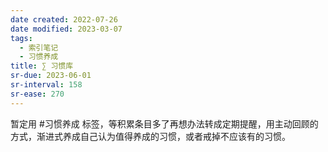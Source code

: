 ```yaml
---
date created: 2022-07-26
date modified: 2023-03-07
tags:
  - 索引笔记
  - 习惯养成
title: ∑ 习惯库
sr-due: 2023-06-01
sr-interval: 158
sr-ease: 270
---
```


暂定用 #习惯养成 标签，等积累条目多了再想办法转成定期提醒，用主动回顾的方式，渐进式养成自己认为值得养成的习惯，或者戒掉不应该有的习惯。

